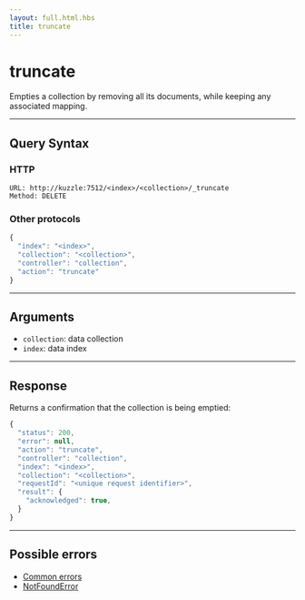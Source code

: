 ```yaml
---
layout: full.html.hbs
title: truncate
---
```


# truncate

<SinceBadge version="1.0.0" />

Empties a collection by removing all its documents, while keeping any associated mapping.

---

## Query Syntax

### HTTP

```http
URL: http://kuzzle:7512/<index>/<collection>/_truncate
Method: DELETE
```

### Other protocols

```js
{
  "index": "<index>",
  "collection": "<collection>",
  "controller": "collection",
  "action": "truncate"
}
```

---

## Arguments

- `collection`: data collection
- `index`: data index

---

## Response

Returns a confirmation that the collection is being emptied:

```javascript
{
  "status": 200,
  "error": null,
  "action": "truncate",
  "controller": "collection",
  "index": "<index>",
  "collection": "<collection>",
  "requestId": "<unique request identifier>",
  "result": {
    "acknowledged": true,
  }
}
```

---

## Possible errors

- [Common errors](/api/1/essentials/errors/#common-errors)
- [NotFoundError](/api/1/essentials/errors/#notfounderror)
